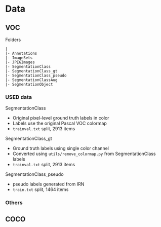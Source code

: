 # Data 

## VOC

Folders

```
|
|- Annotations
|- ImageSets
|- JPEGImages
|- SegmentationClass
|- SegmentationClass_gt
|- SegmentationClass_pseudo
|- SegmentationClassAug
|- SegmentationObject

```
### USED data

SegmentationClass
- Original pixel-level ground truth labels in color
- Labels use the original Pascal VOC colormap
- `trainval.txt` split, 2913 items

SegmentationClass_gt
- Ground truth labels using single color channel
- Converted using `utils/remove_colormap.py` from SegmentationClass labels
- `trainval.txt` split, 2913 items

SegmentationClass_pseudo
- pseudo labels generated from IRN
- `train.txt` split, 1464 items


### Others


## COCO